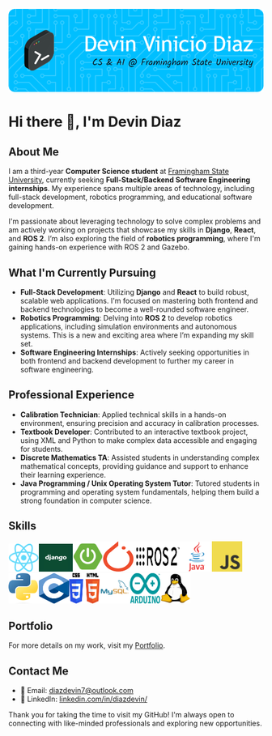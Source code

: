 ![Header](./gb-header.png)

# Hi there 👋, I'm Devin Diaz

## About Me
I am a third-year **Computer Science student** at [Framingham State University](https://www.framingham.edu/), currently seeking **Full-Stack/Backend Software Engineering internships**. My experience spans multiple areas of technology, including full-stack development, robotics programming, and educational software development.

I'm passionate about leveraging technology to solve complex problems and am actively working on projects that showcase my skills in **Django**, **React**, and **ROS 2**. I’m also exploring the field of **robotics programming**, where I'm gaining hands-on experience with ROS 2 and Gazebo.

## What I'm Currently Pursuing
- **Full-Stack Development**: Utilizing **Django** and **React** to build robust, scalable web applications. I'm focused on mastering both frontend and backend technologies to become a well-rounded software engineer.
- **Robotics Programming**: Delving into **ROS 2** to develop robotics applications, including simulation environments and autonomous systems. This is a new and exciting area where I’m expanding my skill set.
- **Software Engineering Internships**: Actively seeking opportunities in both frontend and backend development to further my career in software engineering.

## Professional Experience
- **Calibration Technician**: Applied technical skills in a hands-on environment, ensuring precision and accuracy in calibration processes.
- **Textbook Developer**: Contributed to an interactive textbook project, using XML and Python to make complex data accessible and engaging for students.
- **Discrete Mathematics TA**: Assisted students in understanding complex mathematical concepts, providing guidance and support to enhance their learning experience.
- **Java Programming / Unix Operating System Tutor**: Tutored students in programming and operating system fundamentals, helping them build a strong foundation in computer science.

## Skills
<img src="react-img.png" width="60" height="55"><img src="django.jpg" width="67" height="55"><img src="spring-boot-img.png" width="60" height="60"><img src="pytorch.png" width="60" height="60"><img src="ros2.png" width="95" height="60"><img src="java-logo.webp" width="60" height="60"><img src="javascript-img.png" width="60" height="60"><img src="py-image.png" width="60" height="60"><img src="c-img.png" width="60" height="60"><img src="html-css-img.png" width="60" height="60"><img src="sql.png" width="60" height="60"><img src="arduino.png" width="60" height="60"><img src="linux-img.png" width="60" height="60">

## Portfolio
For more details on my work, visit my [Portfolio](https://personal-portfolio-axfh8t438-devin-diazs-projects.vercel.app/).

## Contact Me
- 📧 Email: [diazdevin7@outlook.com](mailto:diazdevin7@outlook.com)
- 💼 LinkedIn: [linkedin.com/in/diazdevin/](https://www.linkedin.com/in/diazdevin/)

Thank you for taking the time to visit my GitHub! I'm always open to connecting with like-minded professionals and exploring new opportunities.

